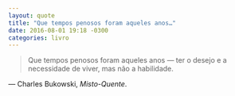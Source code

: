 ```yaml
---
layout: quote
title: "Que tempos penosos foram aqueles anos…"
date: 2016-08-01 19:18 -0300
categories: livro
---
```

>Que tempos penosos foram aqueles anos — ter o desejo e a necessidade de viver, mas não a habilidade.

— Charles Bukowski, _Misto-Quente_.
